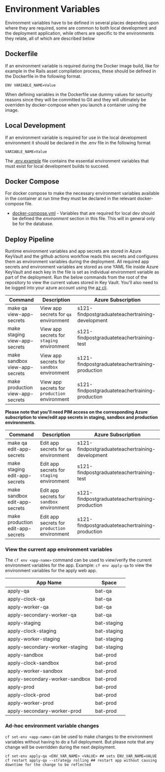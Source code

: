 # Environment Variables

Environment variables have to be defined in several places depending upon where they are required, some are common to both local development and the deployment application, while others are specific to the environments they relate, all of which are described below

## Dockerfile

If an environment variable is required during the Docker image build, like for example in the Rails asset compilation process, these should be defined in the Dockerfile in the following format.

`ENV VARIABLE_NAME=Value`

When defining variables in the Dockerfile use dummy values for security reasons since they will be committed to Git and they will ultimately be overriden by docker-compose when you launch a container using the image.

## Local Development

If an environment variable is required for use in the local development environment it should be declared in the .env file in the following format

`VARIABLE_NAME=Value`

The [.env.example](../.env.example) file contains the essential environment variables that must exist for local development builds to succeed.

## Docker Compose

For docker compose to make the necessary environment variables available in the container at run time they must be declared in the relevant docker-compose file.

* [docker-compose.yml](../docker-compose.yml) - Variables that are required for local dev should be defined the *environment* section in this file. This will in general only be for the database.

## Deploy Pipeline

Runtime environment variables and app secrets are stored in Azure KeyVault and the github actions workflow reads this secrets and configures them as environment variables during the deployment. All required app secrets and environment variables are stored as one YAML file inside Azure KeyVault and each key in the file is set as individual environment variable as part of the deployment.
Run the below commands from the root of the repository to view the current values stored in Key Vault.
You'll also need to be logged into your azure account using the [az cli](https://docs.microsoft.com/en-us/cli/azure/install-azure-cli).

Command                          | Description                                   | Azure Subscription
---------------------------------| --------------------------------------------- |---------------------
make qa view-app-secrets         | View app secrets for `qa` environment         | s121-findpostgraduateteachertraining-development
make staging view-app-secrets    | View app secrets for `staging` environment    | s121-findpostgraduateteachertraining-test
make sandbox view-app-secrets    | View app secrets for `sandbox` environment    | s121-findpostgraduateteachertraining-production
make production view-app-secrets | View app secrets for `production` environment | s121-findpostgraduateteachertraining-production

**Please note that you'll need PIM access on the corresponding Azure subscription to view/edit app secrets in staging, sandbox and production environments.**

Command                          | Description                                   | Azure Subscription
---------------------------------| --------------------------------------------- |---------------------
make qa edit-app-secrets         | Edit app secrets for `qa` environment         | s121-findpostgraduateteachertraining-development
make staging edit-app-secrets    | Edit app secrets for `staging` environment    | s121-findpostgraduateteachertraining-test
make sandbox edit-app-secrets    | Edit app secrets for `sandbox` environment    | s121-findpostgraduateteachertraining-production
make production edit-app-secrets | Edit app secrets for `production` environment | s121-findpostgraduateteachertraining-production

### View the current app environment variables

The `cf env <app-name>` command can be used to view/verify the current environment variables for the app.
Example: `cf env apply-qa` to view the environment variables for the apply web app.

App Name                        | Space
------------------------------- |---------
apply-qa                        | bat-qa
apply-clock-qa                  | bat-qa
apply-worker-qa                 | bat-qa
apply-secondary-worker-qa       | bat-qa
apply-staging                   | bat-staging
apply-clock-staging             | bat-staging
apply-worker-staging            | bat-staging
apply-secondary-worker-staging  | bat-staging
apply-sandbox                   | bat-prod
apply-clock-sandbox             | bat-prod
apply-worker-sandbox            | bat-prod
apply-secondary-worker-sandbox  | bat-prod
apply-prod                      | bat-prod
apply-clock-prod                | bat-prod
apply-worker-prod               | bat-prod
apply-secondary-worker-prod     | bat-prod

### Ad-hoc environment variable changes
`cf set-env <app-name>` can be used to make changes to the environment variables without having to do a full deployment.
But please note that any change will be overridden during the next deployment.

```
cf set-env apply-qa <ENV_VAR_NAME> <VALUE> ## sets ENV_VAR_NAME=VALUE
cf restart apply-qa --strategy rolling ## restart app without causing downtime for the change to be reflected
```
